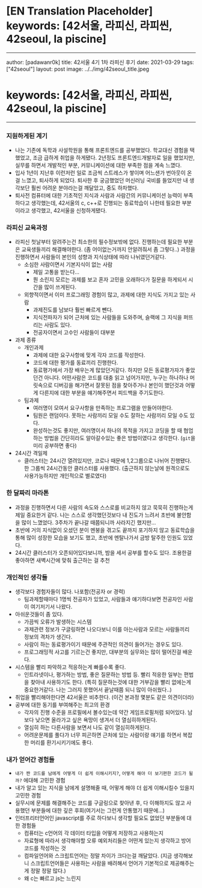 # [EN Translation Placeholder] keywords: [42서울, 라피신, 라피씬, 42seoul, la piscine]

---
author: [padawanr0k]
title: 42서울 4기 1차 라피신 후기
date: 2021-03-29
tags: ["42seoul"]
layout: post
image: ../../img/42seoul_title.jpeg
# keywords: [42서울, 라피신, 라피씬, 42seoul, la piscine]
---

### 지원하게된 계기
- 나는 기존에 독학과 사설학원을 통해 프론트엔드를 공부했었다. 학교대신 경험을 택했었고, 조금 급하게 취업을 하게됐다. 2년정도 프론트엔드개발자로 일을 했었지만, 실무를 하면서 개발적인 부분, 커뮤니케이션에 대한 부족한 점을 계속 느꼈다.
- 입사 1년이 지난후 이런저런 일로 조금씩 스트레스가 쌓이며 어느샌가 번아웃이 온걸 느꼈고, 퇴사하게 되었다. 퇴사한 후 궁금했었던 머신러닝 국비를 들었지만 내 생각보단 훨씬 어려운 분야라는걸 깨달았고, 중도 하차했다.
- 퇴사전 컴퓨터에 대한 기초적인 지식과 사람과 사람간의 커뮤니케이션 능력이 부족하다고 생각했는데, 42서울의 c, c++로 진행되는 동료학습이 나한테 필요한 부분이라고 생각했고, 42서울을 신청하게됐다.

### 라피신 교육과정
- 라피신 첫날부터 알려주는건 최소한의 필수정보밖에 없다. 진행하는데 필요한 부분은 교육생들끼리 해결해야한다. (좀 어이없는거까지 안알려줘서 좀 그렇다..) 과정을 진행하면서 사람들이 본인의 성향과 지식상태에 따라 나뉘였던거같다.
	- 소심한 사람이면서 기본지식이 없는 사람
		- 제일 고통을 받는다...
		- 뭔 소린지 모르는 과제를 보고 혼자 고민을 오래하다가 질문을 하게되서 시간을 많이 쓰게된다.
	- 외향적이면서 이미 프로그래밍 경험이 많고, 과제에 대한 지식도 가지고 있는 사람
		- 과제진도를 남보다 훨씬 빠르게 뺀다.
		- 지식전파자가 되어 근처에 있는 사람들을 도와주며, 슬랙에 그 지식을 퍼뜨리는 사람도 있다.
		- 전공자이면서 고수인 사람들이 대부분
- 과제 종류
	- 개인과제
		- 과제에 대한 요구사항에 맞게 각자 코드를 작성한다.
		- 코드에 대한 평가를 동료끼리 진행한다.
		- 동료평가에서 가장 배우는게 많았던거같다. 하지만 모든 동료평가자가 좋았던건 아니다. 어떤사람은 코드를 대충 읽고 넘어가지만, 누구는 하나하나 머릿속으로 디버깅을 해가면서 잘못된 점을 찾아주거나 본인이 했던것과 어떻게 다른지에 대한 부분을 얘기해주면서 피드백을 주기도한다.
	- 팀과제
		- 여러명이 모여서 요구사항을 만족하는 프로그램을 만들어야한다.
		- 팀원은 랜덤이다. 못하는 사람끼리 모일 수도 잘하는 사람끼리 모일 수도 있다.
		- 완성하는것도 좋지만, 여러명이서 하나의 목적을 가지고 코딩을 할 때 협업하는 방법을 간단히라도 알아갈수있는 좋은 방법이였다고 생각한다. (`git`을 미리 공부하면 좋다)
- 24시간 격일제
	- 클러스터는 24시간 열려있지만, 코로나 때문에 1,2그룹으로 나뉘어 진행됐다. 한 그룹씩 24시간동안 클러스터를 사용했다. (출근하지 않는날에 원격으로도 사용가능하지만 개인적으로 별로였다)

### 한 달짜리 마라톤
- 과정을 진행하면서 다른 사람의 속도와 스스로를 비교하지 않고 묵묵히 진행하는게 제일 중요한거 같다. 나는 스스로 생각했던것보다 내 진도가 느려서 초반에 불안함을 많이 느꼈었다. 3주차가 끝나갈 때쯤되니까 사라지긴 했지만...
- 초반에 거의 지식없이 오셨던 분이 멘붕을 겪고도 끝까지 포기하지 않고 동료학습을 통해 많이 성장한 모습을 보기도 했고, 초반에 멘탈나가서 금방 탈주한 인원도 있었다.
- 24시간 클러스터가 오픈되어있다보니까, 밤을 세서 공부를 할수도 있다. 조용한걸 좋아하면 새벽시간에 맞춰 출근하는 걸 추천

### 개인적인 생각들
- 생각보다 경험자들이 많다. 나포함(전공자 or 경력)
	- 팀과제할때마다 1명씩 전공자가 있었고, 사람들과 얘기하다보면 전공자인 사람이 여기저기서 나왔다.
- 아쉬운것들이 좀 있다.
	- 가끔씩 오류가 발생하는 시스템
	- 과제관련 정보가 구글링하면 나오다보니 이를 아는사람과 모르는 사람들끼리 정보의 격차가 생긴다.
	- 사람이 하는 동료평가이기 때문에 주관적인 의견이 들어가는 경우도 있다.
	- 프로그래밍적 사고를 기르는건 좋지만, 대부분의 실무와는 많이 떨어진걸 배운다.
- 시스템을 빨리 파악하고 적응하는게 빠를수록 좋다.
	- 인트라넷이나, 평가하는 방법, 좋은 질문하는 방법 등. 빨리 적응한 일부는 편법을 찾아내 사용하기도 한다. (특히 질문하는것에 대한 거부감을 빨리 없에는게 중요한거같다. 나는 그러지 못했어서 끝날때쯤 되니 많이 아쉬웠다..)
- 취업을 빨리해야한다면 42서울은 비추한다. (이건 본과정 몇분도 같은 의견이더라)
- 공부에 대한 동기를 부여해주는 최고의 환경
	- 각자의 진행 수준을 프로필에서 볼수있는데 약간 게임프로필처럼 되어있다. 남보다 낮으면 올라가고 싶은 욕망이 생겨서 더 열심히하게된다.
	- 열심히 하는 다른사람을 보면서 나도 같이 열심히하게된다.
	- 어려운문제를 풀다가 너무 피곤하면 근처에 있는 사람이랑 얘기를 하면서 복잡한 머리를 환기시키기에도 좋다.

### 내가 얻어간 경험들
- `내가 짠 코드를 남에게 어떻게 더 쉽게 이해시키지?`, `어떻게 해야 더 보기편한 코드가 될까?` 에대해 고민한 경험
- 내가 알고 있는 지식을 남에게 설명해줄 때, 어떻게 해야 더 쉽게 이해시킬수 있을지 고민한 경험
- 실무시에 문제를 해결해주는 코드를 구글링으로 찾아낸 후, 다 이해하지도 않고 사용했던 부분들에 대한 깊은 후회(여기서는 그런게 안통했기 때문에...)
- 인터프리터언어인 javascript를 주로 하다보니 생각할 필요도 없었던 부분들에 대한 경험들
	- 컴퓨터는 c언어의 각 데이터 타입을 어떻게 저장하고 사용하는지
	- 자료형에 따라서 생각해야할 오류 예외처리들은 어떤게 있는지 생각하고 방어코드를 작성하는 것
	- 컴파일언어와 스크립트언어는 정말 차이가 크다는걸 깨달았다. (지금 생각해보니 스크립트언어들은 사용하는 사람을 배려해서 언어가 기본적으로 제공해주는게 정말 정말 많다.)
	- 왜 c는 빠르고 js는 느린지
